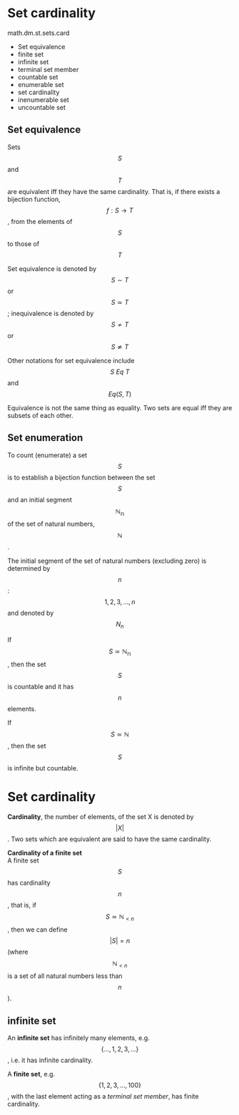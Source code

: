 # Set cardinality
math.dm.st.sets.card

- Set equivalence
- finite set
- infinite set
- terminal set member
- countable set
- enumerable set
- set cardinality
- inenumerable set
- uncountable set


## Set equivalence
Sets $$S$$ and $$T$$ are equivalent iff they have the same cardinality. That is, if there exists a bijection function, $$f:S\to T$$, from the elements of $$S$$ to those of $$T$$

Set equivalence is denoted by $$S\sim T$$ or $$S\simeq T$$; inequivalence is denoted by $$S\not\sim{T}$$ or $$S\not\simeq{T}$$

Other notations for set equivalence include $$S\ Eq\ T$$ and $$Eq(S,T)$$

Equivalence is not the same thing as equality. Two sets are equal iff they are subsets of each other.

## Set enumeration
To count (enumerate) a set $$S$$ is to establish a bijection function between the set $$S$$ and an initial segment $$\mathbb{N_n}$$ of the set of natural numbers, $$\mathbb{N}$$.

The initial segment of the set of natural numbers (excluding zero) is determined by $$n$$: $${1,2,3,\dots,n}$$ and denoted by $$N_n$$

If $$S\simeq \mathbb{N_n}$$, then the set $$S$$ is countable and it has $$n$$ elements.

If $$S\simeq \mathbb{N}$$, then the set $$S$$ is infinite but countable.


# Set cardinality
**Cardinality**, the number of elements, of the set X is denoted by $$|X|$$. Two sets which are equivalent are said to have the same cardinality.

**Cardinality of a finite set**    
A finite set $$S$$ has cardinality $$n$$, that is, if $$S\simeq \mathbb{N} _{\lt n}$$, then we can define $$|S|=n$$ (where $$\mathbb{N} _{\lt n}$$ is a set of all natural numbers less than $$n$$).


## infinite set
An **infinite set** has infinitely many elements, e.g. $$\{\dots,1,2,3,\dots\}$$, i.e. it has infinite cardinality.

A **finite set**, e.g. $$\{1,2,3, \dots,100\}$$, with the last element acting as a *terminal set member*, has finite cardinality.


